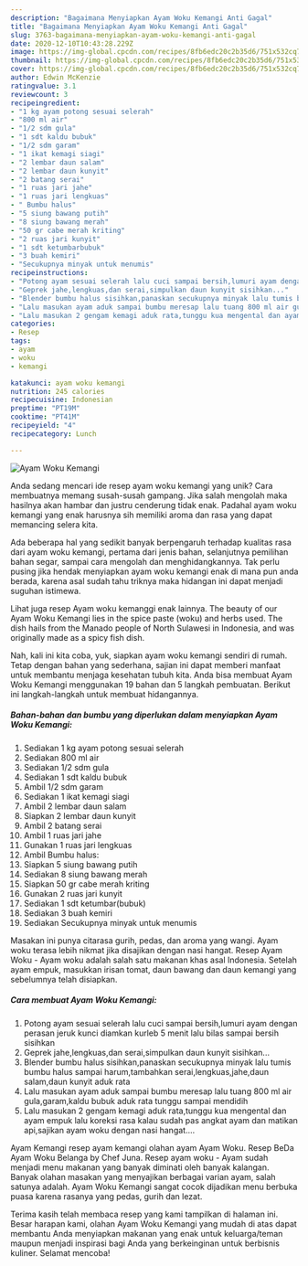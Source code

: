 ```yaml
---
description: "Bagaimana Menyiapkan Ayam Woku Kemangi Anti Gagal"
title: "Bagaimana Menyiapkan Ayam Woku Kemangi Anti Gagal"
slug: 3763-bagaimana-menyiapkan-ayam-woku-kemangi-anti-gagal
date: 2020-12-10T10:43:28.229Z
image: https://img-global.cpcdn.com/recipes/8fb6edc20c2b35d6/751x532cq70/ayam-woku-kemangi-foto-resep-utama.jpg
thumbnail: https://img-global.cpcdn.com/recipes/8fb6edc20c2b35d6/751x532cq70/ayam-woku-kemangi-foto-resep-utama.jpg
cover: https://img-global.cpcdn.com/recipes/8fb6edc20c2b35d6/751x532cq70/ayam-woku-kemangi-foto-resep-utama.jpg
author: Edwin McKenzie
ratingvalue: 3.1
reviewcount: 3
recipeingredient:
- "1 kg ayam potong sesuai selerah"
- "800 ml air"
- "1/2 sdm gula"
- "1 sdt kaldu bubuk"
- "1/2 sdm garam"
- "1 ikat kemagi siagi"
- "2 lembar daun salam"
- "2 lembar daun kunyit"
- "2 batang serai"
- "1 ruas jari jahe"
- "1 ruas jari lengkuas"
- " Bumbu halus"
- "5 siung bawang putih"
- "8 siung bawang merah"
- "50 gr cabe merah kriting"
- "2 ruas jari kunyit"
- "1 sdt ketumbarbubuk"
- "3 buah kemiri"
- "Secukupnya minyak untuk menumis"
recipeinstructions:
- "Potong ayam sesuai selerah lalu cuci sampai bersih,lumuri ayam dengan perasan jeruk kunci diamkan kurleb 5 menit lalu bilas sampai bersih sisihkan"
- "Geprek jahe,lengkuas,dan serai,simpulkan daun kunyit sisihkan..."
- "Blender bumbu halus sisihkan,panaskan secukupnya minyak lalu tumis bumbu halus sampai harum,tambahkan serai,lengkuas,jahe,daun salam,daun kunyit aduk rata"
- "Lalu masukan ayam aduk sampai bumbu meresap lalu tuang 800 ml air gula,garam,kaldu bubuk aduk rata tunggu sampai mendidih"
- "Lalu masukan 2 gengam kemagi aduk rata,tunggu kua mengental dan ayam empuk lalu koreksi rasa kalau sudah pas angkat ayam dan matikan api,sajikan ayam woku dengan nasi hangat...."
categories:
- Resep
tags:
- ayam
- woku
- kemangi

katakunci: ayam woku kemangi 
nutrition: 245 calories
recipecuisine: Indonesian
preptime: "PT19M"
cooktime: "PT41M"
recipeyield: "4"
recipecategory: Lunch

---
```



![Ayam Woku Kemangi](https://img-global.cpcdn.com/recipes/8fb6edc20c2b35d6/751x532cq70/ayam-woku-kemangi-foto-resep-utama.jpg)

Anda sedang mencari ide resep ayam woku kemangi yang unik? Cara membuatnya memang susah-susah gampang. Jika salah mengolah maka hasilnya akan hambar dan justru cenderung tidak enak. Padahal ayam woku kemangi yang enak harusnya sih memiliki aroma dan rasa yang dapat memancing selera kita.

Ada beberapa hal yang sedikit banyak berpengaruh terhadap kualitas rasa dari ayam woku kemangi, pertama dari jenis bahan, selanjutnya pemilihan bahan segar, sampai cara mengolah dan menghidangkannya. Tak perlu pusing jika hendak menyiapkan ayam woku kemangi enak di mana pun anda berada, karena asal sudah tahu triknya maka hidangan ini dapat menjadi suguhan istimewa.

Lihat juga resep Ayam woku kemanggi enak lainnya. The beauty of our Ayam Woku Kemangi lies in the spice paste (woku) and herbs used. The dish hails from the Manado people of North Sulawesi in Indonesia, and was originally made as a spicy fish dish.


Nah, kali ini kita coba, yuk, siapkan ayam woku kemangi sendiri di rumah. Tetap dengan bahan yang sederhana, sajian ini dapat memberi manfaat untuk membantu menjaga kesehatan tubuh kita. Anda bisa membuat Ayam Woku Kemangi menggunakan 19 bahan dan 5 langkah pembuatan. Berikut ini langkah-langkah untuk membuat hidangannya.

<!--inarticleads1-->

##### Bahan-bahan dan bumbu yang diperlukan dalam menyiapkan Ayam Woku Kemangi:

1. Sediakan 1 kg ayam potong sesuai selerah
1. Sediakan 800 ml air
1. Sediakan 1/2 sdm gula
1. Sediakan 1 sdt kaldu bubuk
1. Ambil 1/2 sdm garam
1. Sediakan 1 ikat kemagi siagi
1. Ambil 2 lembar daun salam
1. Siapkan 2 lembar daun kunyit
1. Ambil 2 batang serai
1. Ambil 1 ruas jari jahe
1. Gunakan 1 ruas jari lengkuas
1. Ambil  Bumbu halus:
1. Siapkan 5 siung bawang putih
1. Sediakan 8 siung bawang merah
1. Siapkan 50 gr cabe merah kriting
1. Gunakan 2 ruas jari kunyit
1. Sediakan 1 sdt ketumbar(bubuk)
1. Sediakan 3 buah kemiri
1. Sediakan Secukupnya minyak untuk menumis


Masakan ini punya citarasa gurih, pedas, dan aroma yang wangi. Ayam woku terasa lebih nikmat jika disajikan dengan nasi hangat. Resep Ayam Woku - Ayam woku adalah salah satu makanan khas asal Indonesia. Setelah ayam empuk, masukkan irisan tomat, daun bawang dan daun kemangi yang sebelumnya telah disiapkan. 

<!--inarticleads2-->

##### Cara membuat Ayam Woku Kemangi:

1. Potong ayam sesuai selerah lalu cuci sampai bersih,lumuri ayam dengan perasan jeruk kunci diamkan kurleb 5 menit lalu bilas sampai bersih sisihkan
1. Geprek jahe,lengkuas,dan serai,simpulkan daun kunyit sisihkan...
1. Blender bumbu halus sisihkan,panaskan secukupnya minyak lalu tumis bumbu halus sampai harum,tambahkan serai,lengkuas,jahe,daun salam,daun kunyit aduk rata
1. Lalu masukan ayam aduk sampai bumbu meresap lalu tuang 800 ml air gula,garam,kaldu bubuk aduk rata tunggu sampai mendidih
1. Lalu masukan 2 gengam kemagi aduk rata,tunggu kua mengental dan ayam empuk lalu koreksi rasa kalau sudah pas angkat ayam dan matikan api,sajikan ayam woku dengan nasi hangat....


Ayam Kemangi resep ayam kemangi olahan ayam Ayam Woku. Resep BeDa Ayam Woku Belanga by Chef Juna. Resep ayam woku - Ayam sudah menjadi menu makanan yang banyak diminati oleh banyak kalangan. Banyak olahan masakan yang menyajikan berbagai varian ayam, salah satunya adalah. Ayam Woku Kemangi sangat cocok dijadikan menu berbuka puasa karena rasanya yang pedas, gurih dan lezat. 

Terima kasih telah membaca resep yang kami tampilkan di halaman ini. Besar harapan kami, olahan Ayam Woku Kemangi yang mudah di atas dapat membantu Anda menyiapkan makanan yang enak untuk keluarga/teman maupun menjadi inspirasi bagi Anda yang berkeinginan untuk berbisnis kuliner. Selamat mencoba!
